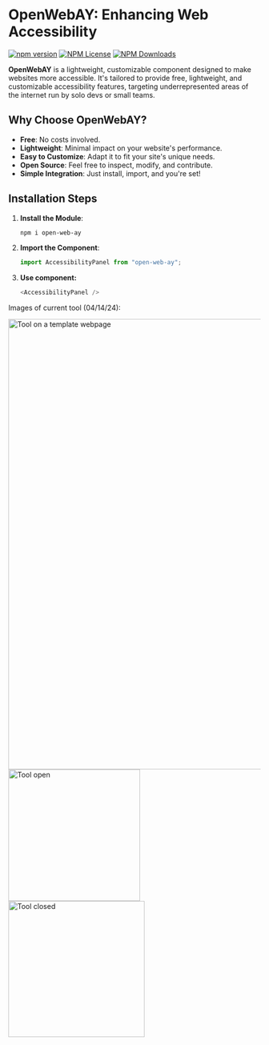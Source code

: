 # OpenWebAY: Enhancing Web Accessibility
[![npm version](https://badge.fury.io/js/open-web-ay.svg)](https://badge.fury.io/js/open-web-ay)
[![NPM License](https://img.shields.io/npm/l/all-contributors.svg?style=flat)](https://github.com/BP-2/OpenWebAY/blob/main/LICENSE) 
[![NPM Downloads](https://img.shields.io/npm/dt/open-web-ay.svg?style=flat)]()  

**OpenWebAY** is a lightweight, customizable component designed to make websites more accessible. It's tailored to provide free, lightweight, and customizable accessibility features, targeting underrepresented areas of the internet run by solo devs or small teams.

## Why Choose OpenWebAY?

- **Free**: No costs involved.
- **Lightweight**: Minimal impact on your website's performance.
- **Easy to Customize**: Adapt it to fit your site's unique needs.
- **Open Source**: Feel free to inspect, modify, and contribute.
- **Simple Integration**: Just install, import, and you're set!

## Installation Steps

1. **Install the Module**: 
   ```bash
   npm i open-web-ay
2. **Import the Component**: 
   ```javascript
   import AccessibilityPanel from "open-web-ay";
3. **Use component:**
   ```javascript
   <AccessibilityPanel />

Images of current tool (04/14/24):

<img width="900" alt="Tool on a template webpage" src="https://github.com/BP-2/OpenWebAY/assets/57198128/fc284880-52c7-4c39-a08d-18efc3d146ce">
<img width="263" alt="Tool open" src="https://github.com/BP-2/OpenWebAY/assets/57198128/c4927a15-7a31-4cc5-9f19-53da709e5d90">
<img width="272" alt="Tool closed" src="https://github.com/BP-2/OpenWebAY/assets/57198128/273b3226-b712-4a75-85d4-e9b982d73946">


